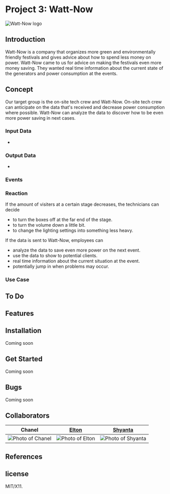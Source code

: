 # Project 3: Watt-Now
![Watt-Now logo](http://www.watt-now.nl/wp-content/uploads/2015/02/cropped-header_now.png)
## Introduction
Watt-Now is a company that organizes more green and environmentally friendly festivals and gives advice about how to spend less money on power. Watt-Now came to us for advice on making the festivals even more money saving. They wanted real time information about the current state of the generators and power consumption at the events.

## Concept
Our target group is the on-site tech crew and Watt-Now. On-site tech crew can anticipate on the data that's received and decrease power consumption where possible. Watt-Now can analyze the data to discover how to be even more power saving in next cases.

### Input Data
-

### Output Data
-

### Events

### Reaction
If the amount of visiters at a certain stage decreases, the technicians can decide
- to turn the boxes off at the far end of the stage.
- to turn the volume down a little bit.
- to change the lighting settings into something less heavy.

If the data is sent to Watt-Now, employees can
- analyze the data to save even more power on the next event.
- use the data to show to potential clients.
- real time information about the current situation at the event.
- potentially jump in when problems may occur.

### Use Case

## To Do

## Features

## Installation
Coming soon

## Get Started
Coming soon

## Bugs
Coming soon

## Collaborators
Chanel | [Elton](https://github.com/eltongonc) | [Shyanta](https://github.com/shyanta)
--- | --- | ---
![Photo of Chanel](https://avatars1.githubusercontent.com/u/8983611?v=3&s=400)|![Photo of Elton](https://avatars0.githubusercontent.com/u/14180132?v=3&s=400)| ![Photo of Shyanta](https://avatars1.githubusercontent.com/u/14178013?v=3&s=400)
## References

## license
MIT/X11.
